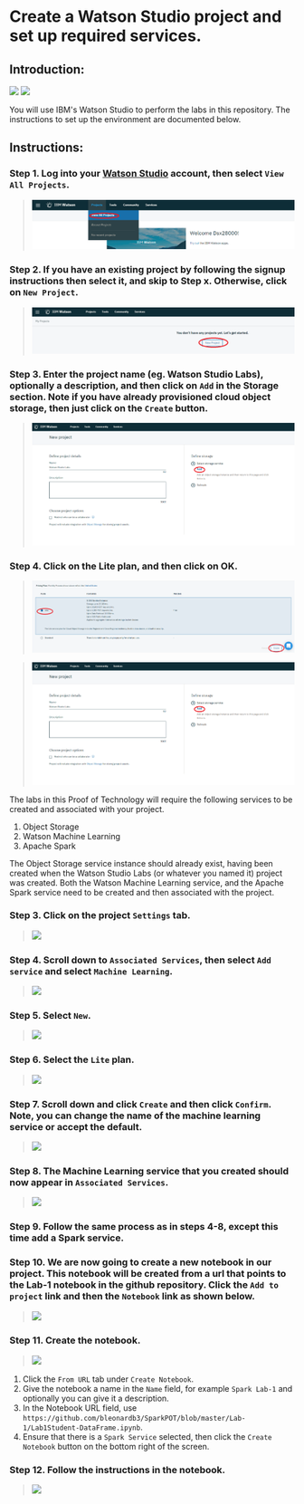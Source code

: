 # Create a Watson Studio project and set up required services. 

## Introduction:

[<img src="https://raw.githubusercontent.com/Davin-IBM/Proof-of-Technology/master/DSX/images/DSX.png" height="150"/>](http://datascience.ibm.com/) [<img src="https://raw.githubusercontent.com/Davin-IBM/Proof-of-Technology/master/DSX/images/jupyter.png" height="150"/>](http://jupyter.org/index.html)

You will use IBM's Watson Studio to perform the labs in this repository. The instructions to set up the environment are documented below. 

## Instructions:

### Step 1.  Log into your [Watson Studio](http://datascience.ibm.com/) account, then select `View All Projects`.

> <img src="https://github.com/bleonardb3/ThinkGov/blob/master/Images/Select%20View%20All%20Projects.png"/>

### Step 2.  If you have an existing project by following the signup instructions then select it, and skip to Step x.  Otherwise, click on `New Project`. 
> <img src="https://github.com/bleonardb3/ThinkGov/blob/master/Images/Select%20New%20Project.png"/>

### Step 3. Enter the project name (eg. Watson Studio Labs), optionally a description, and then click on `Add` in the Storage section. Note if you have already provisioned cloud object storage, then just click on the `Create` button. 

> <img src="https://github.com/bleonardb3/ThinkGov/blob/master/Images/New%20Project%20Panel%20-%20Add%20Storage.png"/>

### Step 4. Click on the Lite plan, and then click on OK. 

> <img src="https://github.com/bleonardb3/ThinkGov/blob/master/Images/Create%20Object%20Storage.png"/>

> <img src="https://github.com/bleonardb3/ThinkGov/blob/master/Images/New%20Project%20Panel%20-%20Add%20Storage.png"/>

The labs in this Proof of Technology will require the following services to be created and associated with your project. 
1. Object Storage
1. Watson Machine Learning
1. Apache Spark  

The Object Storage service instance should already exist, having been created when the Watson Studio Labs (or whatever you named it) project was created. Both the Watson Machine Learning service, and the Apache Spark service need to be created and then associated with the project.  

### Step 3.  Click on the project `Settings` tab.

> <img src="https://github.com/bleonardb3/ML-POT/blob/master/Lab-1/images/Select%20Settings.png"/>

### Step 4. Scroll down to `Associated Services`, then select `Add service` and select `Machine Learning`.

> <img src="https://github.com/bleonardb3/ML-POT/blob/master/Lab-1/images/Add%20Machine%20Learning%20Service.png"/>

### Step 5. Select `New`.

> <img src="https://github.com/bleonardb3/ML-POT/blob/master/Lab-1/images/Select%20New%20Service.png"/>

### Step 6. Select the `Lite` plan. 

> <img src="https://github.com/bleonardb3/ML-POT/blob/master/Lab-1/images/Select%20Lite%20ML.png"/>

### Step 7. Scroll down and click `Create` and then click `Confirm`. Note, you can change the name of the machine learning service or accept the default. 

> <img src="https://github.com/bleonardb3/ML-POT/blob/master/Lab-1/images/Scroll%20down%20hit%20Create%20and%20then%20Confirm.png"/>

### Step 8. The Machine Learning service that you created should now appear in `Associated Services`. 

> <img src="https://github.com/bleonardb3/ML-POT/blob/master/Lab-1/images/See%20ML%20in%20Associated%20Services..png"/>

### Step 9. Follow the same process as in steps 4-8, except this time add a Spark service. 


### Step 10.  We are now going to create a new notebook in our project. This notebook will be created from a url that points to the Lab-1 notebook in the github repository. Click the `Add to project` link and then the `Notebook` link as shown below. 

> <img src="https://github.com/bleonardb3/ML-POT/blob/master/Lab-1/images/Add%20Notebook.png"/>

### Step 11.  Create the notebook.

> <img src="https://github.com/bleonardb3/SparkPOT/blob/master/Lab-1/images/New%20Notebook.png"/>

1. Click the `From URL` tab under `Create Notebook`.
1. Give the notebook a name in the `Name` field, for example `Spark Lab-1` and optionally you can give it a description.
1. In the Notebook URL field, use `https://github.com/bleonardb3/SparkPOT/blob/master/Lab-1/Lab1Student-DataFrame.ipynb`.
1. Ensure that there is a `Spark Service` selected, then click the `Create Notebook` button on the bottom right of the screen.

### Step 12.  Follow the instructions in the notebook.

> <img src="https://github.com/jpatter/SparkPOT/blob/master/Lab-1/images/SparkPOT-Lab1.PNG"/>
